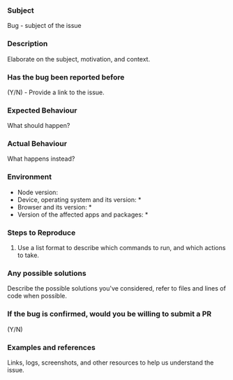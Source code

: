 ### Subject
Bug - subject of the issue

### Description
Elaborate on the subject, motivation, and context.

### Has the bug been reported before
(Y/N) - Provide a link to the issue.

### Expected Behaviour
What should happen?

### Actual Behaviour
What happens instead?

### Environment
* Node version:
* Device, operating system and its version:
  *
* Browser and its version:
  *
* Version of the affected apps and packages:
  *

### Steps to Reproduce
1. Use a list format to describe which commands to run, and which actions to take.

### Any possible solutions
Describe the possible solutions you've considered, refer to files and lines of code when possible.

### If the bug is confirmed, would you be willing to submit a PR
(Y/N)

### Examples and references
Links, logs, screenshots, and other resources to help us understand the issue.
